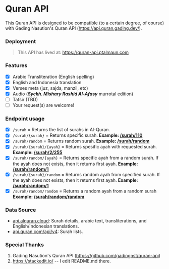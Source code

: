 # Quran API
This Quran API is designed to be compatible (to a certain degree, of course) with Gading Nasution's Quran API (https://api.quran.gading.dev/). 

### Deployment
> This API has lived at: https://quran-api.ptalmaun.com

### Features
- [x] Arabic Transliteration (English spelling)
- [x] English and Indonesia translation
- [x] Verses meta (juz, sajda, manzil, etc)
- [x] Audio (***Syekh. Mishary Rashid Al-Afasy*** murrotal edition)
- [ ] Tafsir (TBD)
- [ ] Your request(s) are welcome!

### Endpoint usage
- [x] `/surah` = Returns the list of surahs in Al-Quran.
- [x] `/surah/{surah}` = Returns specific surah. **Example: [/surah/110](https://quran-api.ptalmaun.com/v1/surah/110)**
- [x] `/surah/random` = Returns random surah. **Example: [/surah/random](https://quran-api.ptalmaun.com/v1/surah/random)**
- [x] `/surah/{surah}/{ayah}` = Returns spesific ayah with requested surah. **Example: [/surah/2/255](https://quran-api.ptalmaun.com/v1/surah/2/255)**
- [x] `/surah/random/{ayah}` = Returns specific ayah from a random surah. If the ayah does not exists, then it returns first ayah. **Example: [/surah/random/1](https://quran-api.ptalmaun.com/v1/surah/random/1)**
- [x] `/surah/{surah}/random` = Returns random ayah from specified surah. If the ayah does not exists, then it returns first ayah. **Example: [/surah/random/1](https://quran-api.ptalmaun.com/v1/surah/1/random)**
- [x] `/surah/random/random` = Returns a random ayah from a random surah **Example: [/surah/random/random](https://quran-api.ptalmaun.com/v1/surah/random/random)**

### Data Source
- [api.alquran.cloud](https://api.alquran.cloud): Surah details, arabic text, transliterations, and English/Indonesian translations.
- [api.quran.com/api/v4](https://api.quran.com/api/v4): Surah lists.

### Special Thanks

 1. Gading Nasution's Quran API (https://github.com/gadingnst/quran-api) 
 2. https://stackedit.io/ -- I edit README.md there.

